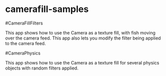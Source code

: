 camerafill-samples
==================

#CameraFillFilters 

This app shows how to use the Camera as a texture fill, with fish moving over the camera feed. This app also lets you modify the filter being applied to the camera feed.

#CameraPhysics

This app shows how to use the Camera as a texture fill for several physics objects with random filters applied.
